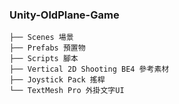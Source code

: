 ### Unity-OldPlane-Game
```
├── Scenes 場景
├── Prefabs 預置物
├── Scripts 腳本
├── Vertical 2D Shooting BE4 參考素材
├── Joystick Pack 搖桿
└── TextMesh Pro 外掛文字UI
